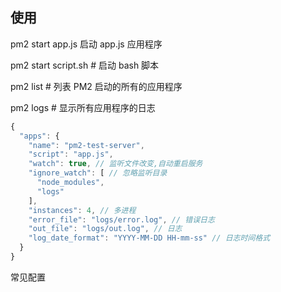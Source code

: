 ## 使用


pm2 start app.js 启动 app.js 应用程序

pm2 start script.sh # 启动 bash 脚本 

pm2 list # 列表 PM2 启动的所有的应用程序

pm2 logs # 显示所有应用程序的日志


```js
{
  "apps": {
    "name": "pm2-test-server",
    "script": "app.js",
    "watch": true, // 监听文件改变,自动重启服务
    "ignore_watch": [ // 忽略监听目录
      "node_modules",
      "logs"
    ],
    "instances": 4, // 多进程
    "error_file": "logs/error.log", // 错误日志
    "out_file": "logs/out.log", // 日志
    "log_date_format": "YYYY-MM-DD HH-mm-ss" // 日志时间格式
  }
}
```

常见配置
